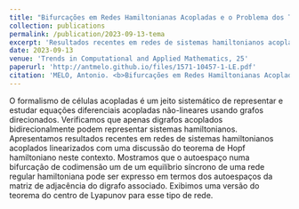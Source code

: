 ```yaml
---
title: "Bifurcações em Redes Hamiltonianas Acopladas e o Problema dos Três Corpos"
collection: publications
permalink: /publication/2023-09-13-tema
excerpt: 'Resultados recentes em redes de sistemas hamiltonianos acoplados linearizados com uma discussão do teorema de Hopf hamiltoniano neste contexto.'
date: 2023-09-13
venue: 'Trends in Computational and Applied Mathematics, 25'
paperurl: 'http://antmelo.github.io/files/1571-10457-1-LE.pdf'
citation: 'MELO, Antonio. <b>Bifurcações em Redes Hamiltonianas Acopladas e o Problema dos Três Corpos</b>. <i>Trends in Computational and Applied Mathematics, 25</i>. (2024). doi: 10.5540/tcam.2024.025.e01571.'
---
```


O formalismo de células acopladas é um jeito sistemático de representar e estudar equações
diferenciais acopladas não-lineares usando grafos direcionados. Verificamos que apenas digrafos acoplados
bidirecionalmente podem representar sistemas hamiltonianos. Apresentamos resultados recentes em redes
de sistemas hamiltonianos acoplados linearizados com uma discussão do teorema de Hopf hamiltoniano
neste contexto. Mostramos que o autoespaço numa bifurcação de codimensão um de um equilı́brio sı́ncrono
de uma rede regular hamiltoniana pode ser expresso em termos dos autoespaços da matriz de adjacência do
digrafo associado. Exibimos uma versão do teorema do centro de Lyapunov para esse tipo de rede.
